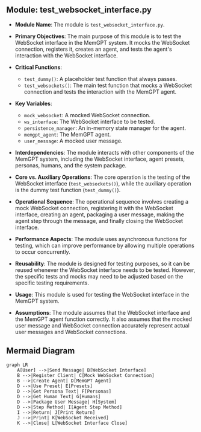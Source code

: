 ## Module: test_websocket_interface.py
- **Module Name**: The module is `test_websocket_interface.py`.

- **Primary Objectives**: The main purpose of this module is to test the WebSocket interface in the MemGPT system. It mocks the WebSocket connection, registers it, creates an agent, and tests the agent's interaction with the WebSocket interface.

- **Critical Functions**: 
    - `test_dummy()`: A placeholder test function that always passes.
    - `test_websockets()`: The main test function that mocks a WebSocket connection and tests the interaction with the MemGPT agent.

- **Key Variables**: 
    - `mock_websocket`: A mocked WebSocket connection.
    - `ws_interface`: The WebSocket interface to be tested.
    - `persistence_manager`: An in-memory state manager for the agent.
    - `memgpt_agent`: The MemGPT agent.
    - `user_message`: A mocked user message.

- **Interdependencies**: The module interacts with other components of the MemGPT system, including the WebSocket interface, agent presets, personas, humans, and the system package.

- **Core vs. Auxiliary Operations**: The core operation is the testing of the WebSocket interface (`test_websockets()`), while the auxiliary operation is the dummy test function (`test_dummy()`).

- **Operational Sequence**: The operational sequence involves creating a mock WebSocket connection, registering it with the WebSocket interface, creating an agent, packaging a user message, making the agent step through the message, and finally closing the WebSocket interface.

- **Performance Aspects**: The module uses asynchronous functions for testing, which can improve performance by allowing multiple operations to occur concurrently.

- **Reusability**: The module is designed for testing purposes, so it can be reused whenever the WebSocket interface needs to be tested. However, the specific tests and mocks may need to be adjusted based on the specific testing requirements.

- **Usage**: This module is used for testing the WebSocket interface in the MemGPT system.

- **Assumptions**: The module assumes that the WebSocket interface and the MemGPT agent function correctly. It also assumes that the mocked user message and WebSocket connection accurately represent actual user messages and WebSocket connections.
## Mermaid Diagram
```mermaid
graph LR
    A[User] -->|Send Message| B[WebSocket Interface]
    B -->|Register Client| C[Mock WebSocket Connection]
    B -->|Create Agent| D[MemGPT Agent]
    D -->|Use Preset| E[Presets]
    D -->|Get Persona Text| F[Personas]
    D -->|Get Human Text| G[Humans]
    D -->|Package User Message| H[System]
    D -->|Step Method| I[Agent Step Method]
    I -->|Return| J[Print Return]
    J -->|Print| K[WebSocket Received]
    K -->|Close| L[WebSocket Interface Close]
```
